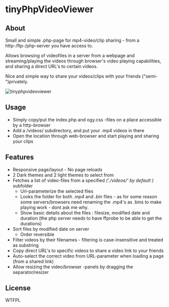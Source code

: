 ﻿# tinyPhpVideoViewer

## About
Small and simple .php-page for mp4-video/clip sharing - from a http-/ftp-/php-server you have access to.

Allows browsing of videofiles in a server from a webpage and streaming/playing the videos through browser's video playing capabilities, and sharing a direct URL's to certain videos.

Nice and simple way to share your videos/clips with your friends ("semi-")privately.

![tinyphpvideoviewer](https://yona.kapsi.fi/tinyphpviewer.jpg)

## Usage
- Simply copy/put the index.php and ogy.css -files on a place accessible by a http-browser
- Add a /videos/ subdirectory, and put your .mp4 videos in there
- Open the location through web-browser and start playing and sharing your clips

## Features
- Responsive page/layout - No page reloads
- 2 Dark themes and 2 light themes to select from
- Fetches a list of video-files from a specified *('./videos/' by default )* subfolder
  - Url-parameterize the selected files
  - Looks the folder for both *.mp4* and *.bin* files - as for some reason some servers/browsers need renaming the .mp4's as .bins to make playing work - dont ask me why.
  - Show basic details about the files : filesize, modified date and duration (the php server needs to have ffprobe to be able to get the durations)
- Sort files by modified date on server 
  - Order reversible
- Filter videos by their filenames - filtering is case-insensitive and treated as substring
- Copy direct URL's to specific videos to share a video link to your friends
- Auto-select the correct video from URL-parameter when loading a page (from a shared link)
- Allow resizing the video/browser -panels by dragging the separator/resizer

## License
WTFPL

